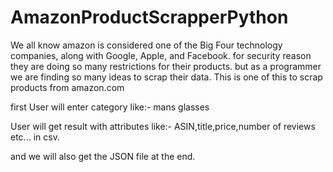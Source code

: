 # AmazonProductScrapperPython


We all know amazon is  considered one of the Big Four technology companies, along with Google, Apple, and Facebook.
for security reason they are doing so many restrictions for their products.
but as a programmer we are finding so many ideas to scrap their data.
This is one of this to scrap products from amazon.com

first User will enter category like:-
mans glasses

User will get result with attributes like:-
ASIN,title,price,number of reviews etc... 
in csv.

and we will also get the JSON file at the end.
